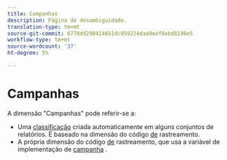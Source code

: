 ```yaml
---
title: Campanhas
description: Página de desambiguidade.
translation-type: tm+mt
source-git-commit: 6778dd290424651dc959224daa0eef8ebd8196e5
workflow-type: tm+mt
source-wordcount: '37'
ht-degree: 5%

---
```



# Campanhas

A dimensão &quot;Campanhas&quot; pode referir-se a:

* Uma [classificação](../classifications/c-classifications.md) criada automaticamente em alguns conjuntos de relatórios. É baseado na dimensão do código [de](tracking-code.md) rastreamento.
* A própria dimensão do código [de](tracking-code.md) rastreamento, que usa a variável de implementação de [campanha](/help/implement/vars/page-vars/campaign.md) .
